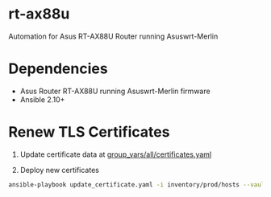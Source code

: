 # rt-ax88u
Automation for Asus RT-AX88U Router running Asuswrt-Merlin

# Dependencies
- Asus Router RT-AX88U running Asuswrt-Merlin firmware
- Ansible 2.10+

# Renew TLS Certificates
1. Update certificate data at [group_vars/all/certificates.yaml](group_vars/all/certificates.yaml)

2. Deploy new certificates
```bash
ansible-playbook update_certificate.yaml -i inventory/prod/hosts --vault-id ~/.tokens/master_id
```
